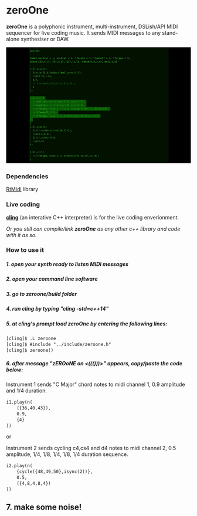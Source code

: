 # zeroOne 

__zeroOne__ is a polyphonic instrument, multi-instrument, DSLish/API MIDI sequencer for live coding music. It sends MIDI messages to any stand-alone synthesiser or DAW.

![livecoding_screenshot](https://github.com/pd3v/wide/blob/develop/livecoding_screenshot.png)

### Dependencies

[RtMidi](http://www.music.mcgill.ca/~gary/rtmidi/) library

### Live coding

[__cling__](https://github.com/root-project/cling.git) (an interative C++ interpreter) is for the live coding enverionment.

*Or you still can compile/link __zeroOne__ as any other c++ library and code with it as so.*
	
### How to use it

##### 1. open your synth ready to listen MIDI messages
##### 2. open your command line software
##### 3. go to zeroone/build folder
##### 4. run cling by typing "cling -std=c++14"
##### 5. at cling's prompt load *zeroOne* by entering the following lines:
	
	[cling]$ .L zeroone
	[cling]$ #include "../include/zeroone.h"
	[cling]$ zeroone()
	
##### 6. after message "zEROoNE on <((()))>" appears, copy/paste the code below:
	
Instrument 1 sends "C Major" chord notes to midi channel 1, 0.9 amplitude and 1/4 duration.

```
i1.play(n(
	({36,40,43}),
	0.9,
	{4}
)) 
```

or

Instrument 2 sends cycling c4,cs4 and d4 notes to midi channel 2, 0.5 amplitude, 1/4, 1/8, 1/4, 1/8, 1/4  duration sequence.

```
i2.play(n(
	{cycle({48,49,50},isync(2))},
	0.5,
	({4,8,4,8,4})
)) 
```

## 7. make some noise!